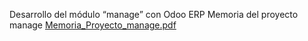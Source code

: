 Desarrollo del módulo “manage” con Odoo ERP
Memoria del proyecto manage
[Memoria_Proyecto_manage.pdf](https://github.com/user-attachments/files/18223155/Memoria_Proyecto_manage.pdf)
